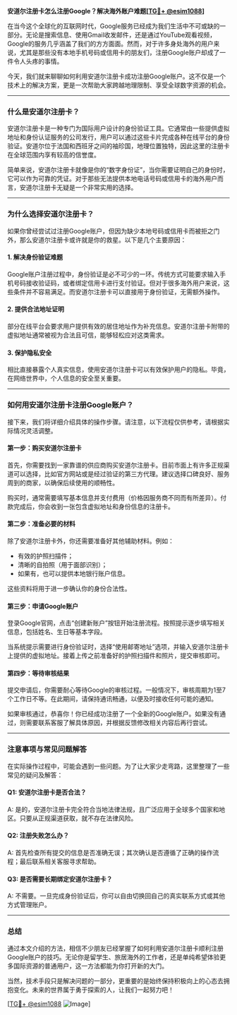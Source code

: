 **安道尔注册卡怎么注册Google？解决海外账户难题[[TG💪+ @esim1088](https://t.me/s/esim1088)]**

在当今这个全球化的互联网时代，Google服务已经成为我们生活中不可或缺的一部分。无论是搜索信息、使用Gmail收发邮件，还是通过YouTube观看视频，Google的服务几乎涵盖了我们的方方面面。然而，对于许多身处海外的用户来说，尤其是那些没有本地手机号码或信用卡的朋友们，注册Google账户却成了一件令人头疼的事情。

今天，我们就来聊聊如何利用安道尔注册卡成功注册Google账户。这不仅是一个技术上的解决方案，更是一次帮助大家跨越地理限制、享受全球数字资源的机会。

---

### **什么是安道尔注册卡？**

安道尔注册卡是一种专门为国际用户设计的身份验证工具。它通常由一些提供虚拟地址和身份认证服务的公司发行，用户可以通过这些卡片完成各种在线平台的身份验证。安道尔位于法国和西班牙之间的袖珍国，地理位置独特，因此这里的注册卡在全球范围内享有较高的信誉度。

简单来说，安道尔注册卡就像是你的“数字身份证”，当你需要证明自己的身份时，它可以作为可靠的凭证。对于那些无法提供本地电话号码或信用卡的海外用户而言，安道尔注册卡无疑是一个非常实用的选择。

---

### **为什么选择安道尔注册卡？**

如果你曾经尝试过注册Google账户，但因为缺少本地号码或信用卡而被拒之门外，那么安道尔注册卡或许就是你的救星。以下是几个主要原因：

#### **1. 解决身份验证难题**
Google账户注册过程中，身份验证是必不可少的一环。传统方式可能要求输入手机号码接收验证码，或者绑定信用卡进行支付验证。但对于很多海外用户来说，这些条件并不容易满足。而安道尔注册卡可以直接用于身份验证，无需额外操作。

#### **2. 提供合法地址证明**
部分在线平台会要求用户提供有效的居住地址作为补充信息。安道尔注册卡附带的虚拟地址通常被视为合法且可信，能够轻松应对这类需求。

#### **3. 保护隐私安全**
相比直接暴露个人真实信息，使用安道尔注册卡可以有效保护用户的隐私。毕竟，在网络世界中，个人信息的安全至关重要。

---

### **如何用安道尔注册卡注册Google账户？**

接下来，我们将详细介绍具体的操作步骤。请注意，以下流程仅供参考，请根据实际情况灵活调整。

#### **第一步：购买安道尔注册卡**
首先，你需要找到一家靠谱的供应商购买安道尔注册卡。目前市面上有许多正规渠道可以选择，比如官方网站或是经过验证的第三方代理。建议选择口碑良好、服务周到的商家，以确保后续使用的顺畅性。

购买时，通常需要填写基本信息并支付费用（价格因服务商不同而有所差异）。付款完成后，你会收到一张包含虚拟地址和身份信息的注册卡。

#### **第二步：准备必要的材料**
除了安道尔注册卡外，你还需要准备好其他辅助材料。例如：
- 有效的护照扫描件；
- 清晰的自拍照（用于面部识别）；
- 如果有，也可以提供本地银行账户信息。

这些资料将用于进一步确认你的身份合法性。

#### **第三步：申请Google账户**
登录Google官网，点击“创建新账户”按钮开始注册流程。按照提示逐步填写相关信息，包括姓名、生日等基本字段。

当系统提示需要进行身份验证时，选择“使用邮寄地址”选项，并输入安道尔注册卡上提供的虚拟地址。接着上传之前准备好的护照扫描件和照片，提交审核即可。

#### **第四步：等待审核结果**
提交申请后，你需要耐心等待Google的审核过程。一般情况下，审核周期为1至7个工作日不等。在此期间，请保持通讯畅通，以便及时接收任何可能的通知。

如果审核通过，恭喜你！你已经成功注册了一个全新的Google账户。如果没有通过，则需要联系客服了解具体原因，并根据反馈修改相关内容后再行尝试。

---

### **注意事项与常见问题解答**

在实际操作过程中，可能会遇到一些问题。为了让大家少走弯路，这里整理了一些常见的疑问及解答：

#### **Q1: 安道尔注册卡是否合法？**
A: 是的，安道尔注册卡完全符合当地法律法规，且广泛应用于全球多个国家和地区。只要从正规渠道获取，就不存在法律风险。

#### **Q2: 注册失败怎么办？**
A: 首先检查所有提交的信息是否准确无误；其次确认是否遵循了正确的操作流程；最后联系相关客服寻求帮助。

#### **Q3: 是否需要长期绑定安道尔注册卡？**
A: 不需要。一旦完成身份验证后，你可以自由切换回自己的真实联系方式或其他方式管理账户。

---

### **总结**

通过本文介绍的方法，相信不少朋友已经掌握了如何利用安道尔注册卡顺利注册Google账户的技巧。无论你是留学生、旅居海外的工作者，还是单纯希望体验更多国际资源的普通用户，这一方法都能为你打开新的大门。

当然，技术手段只是解决问题的一部分，更重要的是始终保持积极向上的心态去拥抱变化。未来的世界属于勇于探索的人，让我们一起努力吧！

[[TG💪+ @esim1088](https://t.me/s/esim1088) ![Image](https://i.postimg.cc/4NQfJmqS/Snipaste-2025-05-13-00-14-12.png)]